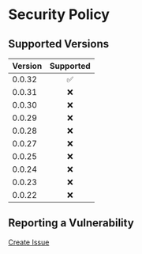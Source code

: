 # Security Policy

## Supported Versions

| Version | Supported          |
| :------ | :----------------: |
| 0.0.32  | :white_check_mark: |
| 0.0.31  | :x:                |
| 0.0.30  | :x:                |
| 0.0.29  | :x:                |
| 0.0.28  | :x:                |
| 0.0.27  | :x:                |
| 0.0.25  | :x:                |
| 0.0.24  | :x:                |
| 0.0.23  | :x:                |
| 0.0.22  | :x:                |

## Reporting a Vulnerability

[Create Issue](https://github.com/gregoranders/ts-playground/issues/new?labels=bug&template=bug_report.md&title=Security+Issue)
